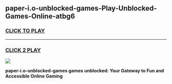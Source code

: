 
## paper-i.o-unblocked-games-Play-Unblocked-Games-Online-atbg6
<h3>
<a href="https://premium76.site?title=paper-i.o-unblocked-games&ref=25A">CLICK TO PLAY</a></h3>
<hr>

<h3>
<a href="https://premium76.site?title=paper-i.o-unblocked-games&ref=25A">CLICK 2 PLAY</a>
  
</h3>

<a href="https://premium76.site?title=paper-i.o-unblocked-games&ref=25A"><img src="https://clearcache.store/games.png"></a>


**paper-i.o-unblocked-games games unblocked: Your Gateway to Fun and Accessible Online Gaming**
